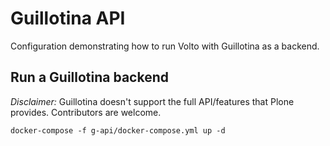 # Guillotina API

Configuration demonstrating how to run Volto with Guillotina as a backend.

## Run a Guillotina backend

_Disclaimer:_ Guillotina doesn't support the full API/features that Plone provides. Contributors are welcome.

```shell
docker-compose -f g-api/docker-compose.yml up -d
```
